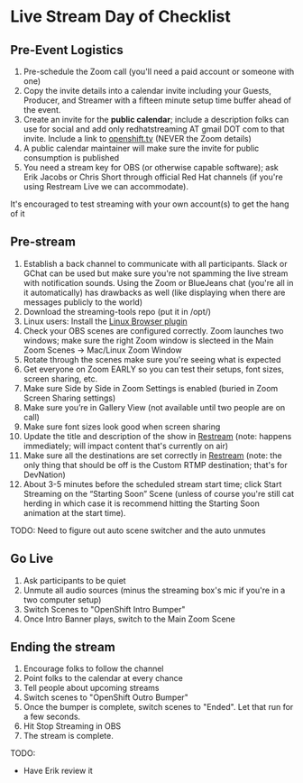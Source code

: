# Live Stream Day of Checklist

## Pre-Event Logistics

1. Pre-schedule the Zoom call (you'll need a paid account or someone with one)
1. Copy the invite details into a calendar invite including your Guests, Producer, and Streamer with a fifteen minute setup time buffer ahead of the event.
1. Create an invite for the **public calendar**; include a description folks can use for social and add only redhatstreaming AT gmail DOT com to that invite. Include a link to [openshift.tv](https://openshift.tv) (NEVER the Zoom details)
1. A public calendar maintainer will make sure the invite for public consumption is published
1. You need a stream key for OBS (or otherwise capable software); ask Erik Jacobs or Chris Short through official Red Hat channels (if you're using Restream Live we can accommodate).

It's encouraged to test streaming with your own account(s) to get the hang of it

## Pre-stream

1. Establish a back channel to communicate with all participants. Slack or GChat can be used but make sure you're not spamming the live stream with notification sounds. Using the Zoom or BlueJeans chat (you're all in it automatically) has drawbacks as well (like displaying when there are messages publicly to the world)
1. Download the streaming-tools repo (put it in /opt/)
1. Linux users: Install the [Linux Browser plugin](https://github.com/cloud-platforms-streaming/streaming-docs/blob/master/streamers-guide.md#linux-browser-plugin)
1. Check your OBS scenes are configured correctly. Zoom launches two windows; make sure the right Zoom window is slecteed in the Main Zoom Scenes -> Mac/Linux Zoom Window
1. Rotate through the scenes make sure you're seeing what is expected
1. Get everyone on Zoom EARLY so you can test their setups, font sizes, screen sharing, etc.
1. Make sure Side by Side in Zoom Settings is enabled (buried in Zoom Screen Sharing settings)
1. Make sure you’re in Gallery View (not available until two people are on call)
1. Make sure font sizes look good when screen sharing
1. Update the title and description of the show in [Restream](https://app.restream.io/titles) (note: happens immediately; will impact content that's currently on air)
1. Make sure all the destinations are set correctly in [Restream](https://restream.io/channel) (note: the only thing that should be off is the Custom RTMP destination; that's for DevNation)
1. About 3-5 minutes before the scheduled stream start time; click Start Streaming on the “Starting Soon” Scene (unless of course you're still cat herding in which case it is recommend hitting the Starting Soon animation at the start time).

TODO: Need to figure out auto scene switcher and the auto unmutes

## Go Live

1. Ask participants to be quiet
1. Unmute all audio sources (minus the streaming box's mic if you're in a two computer setup)
1. Switch Scenes to "OpenShift Intro Bumper"
1. Once Intro Banner plays, switch to the Main Zoom Scene

## Ending the stream

1. Encourage folks to follow the channel
1. Point folks to the calendar at every chance
1. Tell people about upcoming streams
1. Switch scenes to "OpenShift Outro Bumper"
1. Once the bumper is complete, switch scenes to "Ended". Let that run for a few seconds.
1. Hit Stop Streaming in OBS
1. The stream is complete.

TODO:
* Have Erik review it
